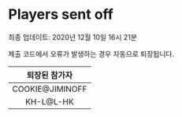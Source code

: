 # Players sent off
최종 업데이트: 2020년 12월 10일 16시 21분


제출 코드에서 오류가 발생하는 경우 자동으로 퇴장됩니다.


| 퇴장된 참가자 |
|:---:|
| COOKIE@JIMINOFF |
| KH-L@L-HK |